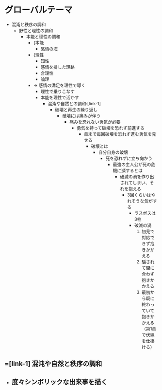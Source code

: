 # グローバルテーマ
- 混沌と秩序の調和
  - 野性と理性の調和
    - 本能と理性の調和
      - {本能
        - 感情の海
      - {理性
        - 知性
        - 感情を排した理路
        - 合理性
        - 論理
      - => 感情の満足を理性で導く
        - 理性で乗りこなす
        - 本能を理性で活かす
          - 混沌や自然との調和:[link-1]
            - 破壊と再生の繰り返し
              - 破壊には痛みが伴う
                - 痛みを恐れない勇気が必要
                  - 勇気を持って破壊を恐れず前進する
                    - 章末で毎回破壊を恐れず進む勇気を見せる
                      - 破壊とは
                        - 自分自身の破壊
                          - 死を恐れずに立ち向かう
                            - 最強の主人公が死の危機に瀕するとは
                              - 破滅の渦を作り出されてしまい、それを抱える
                                - 3回くらいはやれそうな気がする
                                  - ラスボスは3柱
                                  - 破滅の渦
                                    1. 初見で対応できず抱きかかえる
                                    2. 騙されて間に合わず抱きかかえる
                                    3. 最初から既に終わっていて抱きかかえる（第1章で伏線を仕掛ける）
## =[link-1] 混沌や自然と秩序の調和
- 度々シンボリックな出来事を描く
  - 

